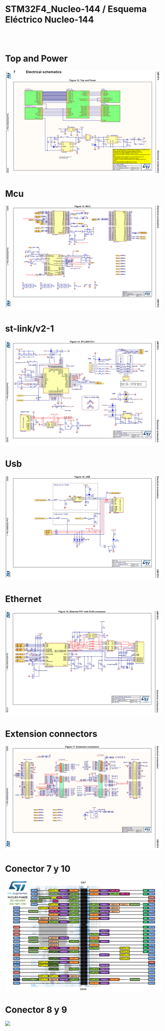 # STM32F4_Nucleo-144 / Esquema Eléctrico Nucleo-144
<BR>
<BR>
<H1>Top and Power</H1>
<img src="top and power.png">
<H1>Mcu</H1>
<img src="mcu.png">
<H1>st-link/v2-1</H1>
<img src="st-link_v2-1.png">
<H1>Usb</H1>
<img src="usb.png">
<H1>Ethernet</H1>
<img src="ethernet PHY with R-45 connector.png"><br>
<H1>Extension connectors</H1>
<img src="extension connectors.png">
<BR>
<H1>Conector 7 y 10</H1>
<img src="cn7 cn10.png">
<H1>Conector 8 y 9</H1>
<img src="cn8 cn10.png">